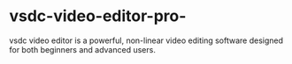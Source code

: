 # vsdc-video-editor-pro-
vsdc video editor is a powerful, non-linear video editing software designed for both beginners and advanced users.

